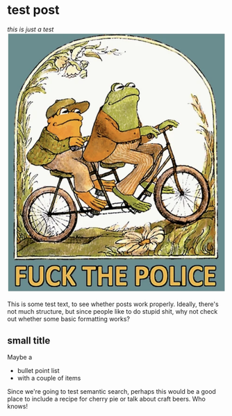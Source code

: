 # test post
*this is just a test*
![test image](test-image.png)

This is some test text, to see whether posts work properly. Ideally, there's not much structure, but since people like to do stupid shit, why not check out whether some basic formatting works?

## small title

Maybe a 

- bullet point list
- with a couple of items

Since we're going to test semantic search, perhaps this would be a good place to include a recipe for cherry pie or talk about craft beers. Who knows! 